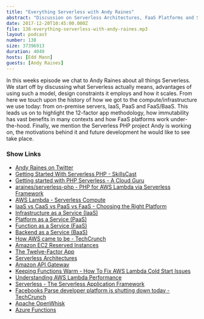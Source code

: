 ```yaml
---
title: "Everything Serverless with Andy Raines"
abstract: "Discussion on Serverless Architectures, FaaS Platforms and Serverless PHP"
date: 2017-12-20T10:45:00.000Z
file: 138-everything-serverless-with-andy-raines.mp3
layout: podcast
number: 138
size: 37396913
duration: 4049
hosts: [Edd Mann]
guests: [Andy Raines]
---
```


In this weeks episode we chat to Andy Raines about all things Serverless.
We start off by discussing what Serverless actually means, advantages of using such a model, design constraints it employs and how it scales.
From here we touch upon the history of how we got to the compute/infrastructure we use today: from on-premise servers, IaaS, PaaS and FaaS/BaaS.
This leads us on to highlight the 12-factor app methodology, how immutability has vast benefits in many contexts and how FaaS platforms work under-the-hood.
Finally, we mention the Serverless PHP project Andy is working on, the motivations behind it and future development he would like to see take place.

### Show Links

- [Andy Raines on Twitter](https://twitter.com/andyraines)
- [Getting Started With Serverless PHP - SkillsCast](https://skillsmatter.com/skillscasts/11236-symfony-uk-november)
- [Getting started with PHP Serverless - A Cloud Guru](https://read.acloud.guru/serverless-php-630bb3e950f5?gi=e004c5dbe5b1)
- [araines/serverless-php - PHP for AWS Lambda via Serverless Framework](https://github.com/araines/serverless-php)
- [AWS Lambda - Serverless Compute](https://aws.amazon.com/lambda/)
- [IaaS vs CaaS vs PaaS vs FaaS - Choosing the Right Platform](https://mesosphere.com/blog/iaas-vs-caas-vs-paas-vs-faas/)
- [Infrastructure as a Service (IaaS)](http://searchcloudcomputing.techtarget.com/definition/Infrastructure-as-a-Service-IaaS)
- [Platform as a Service (PaaS)](http://searchcloudcomputing.techtarget.com/definition/Platform-as-a-Service-PaaS)
- [Function as a Service (FaaS)](https://en.wikipedia.org/wiki/Function_as_a_service)
- [Backend as a Service (BaaS)](https://en.wikipedia.org/wiki/Mobile_backend_as_a_service)
- [How AWS came to be - TechCrunch](https://techcrunch.com/2016/07/02/andy-jassys-brief-history-of-the-genesis-of-aws/)
- [Amazon EC2 Reserved Instances](https://aws.amazon.com/ec2/pricing/reserved-instances/)
- [The Twelve-Factor App](https://12factor.net/)
- [Serverless Architectures](https://martinfowler.com/articles/serverless.html)
- [Amazon API Gateway](https://aws.amazon.com/api-gateway/)
- [Keeping Functions Warm - How To Fix AWS Lambda Cold Start Issues](https://serverless.com/blog/keep-your-lambdas-warm/)
- [Understanding AWS Lambda Performance](https://blog.newrelic.com/2017/01/11/aws-lambda-cold-start-optimization/)
- [Serverless - The Serverless Application Framework](https://serverless.com/)
- [Facebooks Parse developer platform is shutting down today - TechCrunch](https://techcrunch.com/2017/01/30/facebooks-parse-developer-platform-is-shutting-down-today/)
- [Apache OpenWhisk](https://openwhisk.apache.org/)
- [Azure Functions](https://azure.microsoft.com/en-gb/services/functions/)
